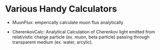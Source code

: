 # Various Handy Calculators

- MuonFlux: emperically calculate muon flux analytically

- CherenkovCalc: Analytical Calculation of Cherenkov light emitted from relativistic charge particle (ex. muon, beta particle) passing through transparent medium (ex. water, arcylic).
